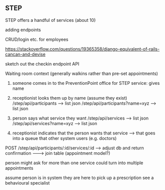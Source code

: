 STEP
----
STEP offers a handful of services (about 10)

adding endpoints

CRUD/login etc. for employees

https://stackoverflow.com/questions/19365358/django-equivalent-of-rails-cancan-and-devise

sketch out the checkin endpoint
API

Waiting room context (generally walkins rather than pre-set appointments)
1) someone comes in to the PreventionPoint office for STEP service: gives name

2) receptionist looks them up by name (assume they exist)
  /step/api/participants --> list json
  /step/api/participants?name=xyz --> list json

3) person says what service they want
  /step/api/services --> list json
  /step/api/services?name=xyz --> list json

4) receptionist indicates that the person wants that service
 --> that goes into a queue that other system users (e.g. doctors)

  POST /step/api/participants/:id/services/:id --> adjust db and return confirmation
  ---> join table (appointment model?)


person might ask for more than one service
could turn into multiple appointments




assume person is in system
they are here to pick up a prescription
see a behavioural specialist

